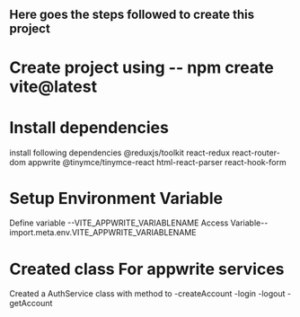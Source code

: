 ## Here goes the steps followed to create this project
# Create project using -- npm create vite@latest
# Install dependencies
  install following dependencies
  @reduxjs/toolkit react-redux react-router-dom appwrite @tinymce/tinymce-react html-react-parser react-hook-form
# Setup Environment Variable
  Define variable --VITE_APPWRITE_VARIABLENAME
  Access Variable-- import.meta.env.VITE_APPWRITE_VARIABLENAME
# Created class For appwrite services
  Created a AuthService class with method to
  -createAccount
  -login
  -logout
  -getAccount
